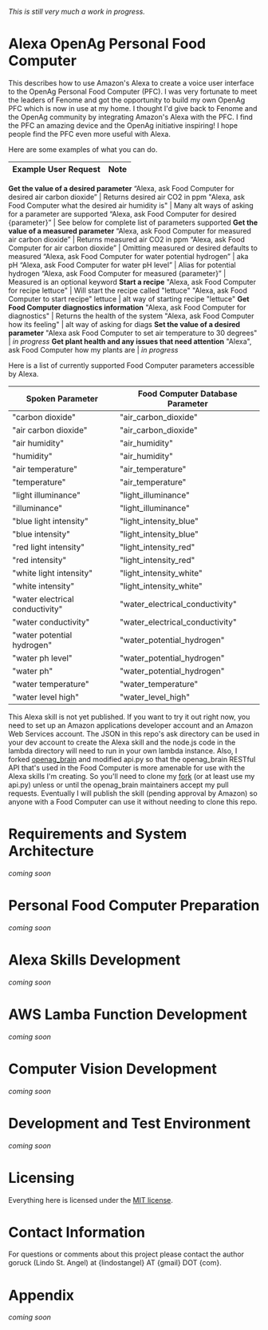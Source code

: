 *This is still very much a work in progress.*

# Alexa OpenAg Personal Food Computer
This describes how to use Amazon's Alexa to create a voice user interface to the OpenAg Personal Food Computer (PFC). I was very fortunate to meet the leaders of Fenome and got the opportunity to build my own OpenAg PFC which is now in use at my home. I thought I'd give back to Fenome and the OpenAg community by integrating Amazon's Alexa with the PFC. I find the PFC an amazing device and the OpenAg initiative inspiring! I hope people find the PFC even more useful with Alexa.

Here are some examples of what you can do.

Example User Request | Note
---------------------|------------------
**Get the value of a desired parameter**
“Alexa, ask Food Computer for desired air carbon dioxide” | Returns desired air CO2 in ppm
"Alexa, ask Food Computer what the desired air humidity is" | Many alt ways of asking for a parameter are supported
“Alexa, ask Food Computer for desired {parameter}” | See below for complete list of parameters supported
**Get the value of a measured parameter**
“Alexa, ask Food Computer for measured air carbon dioxide” | Returns measured air CO2 in ppm
“Alexa, ask Food Computer for air carbon dioxide” | Omitting measured or desired defaults to measured
“Alexa, ask Food Computer for water potential hydrogen” | aka pH
“Alexa, ask Food Computer for water pH level” | Alias for potential hydrogen
“Alexa, ask Food Computer for measured {parameter}” | Measured is an optional keyword
**Start a recipe**
"Alexa, ask Food Computer for recipe lettuce" | Will start the recipe called "lettuce"
"Alexa, ask Food Computer to start recipe" lettuce | alt way of starting recipe "lettuce"
**Get Food Computer diagnostics information**
"Alexa, ask Food Computer for diagnostics" | Returns the health of the system
"Alexa, ask Food Computer how its feeling" | alt way of asking for diags
**Set the value of a desired parameter**
"Alexa ask Food Computer to set air temperature to 30 degrees" | *in progress*
**Get plant health and any issues that need attention**
"Alexa", ask Food Computer how my plants are | *in progress*

Here is a list of currently supported Food Computer parameters accessible by Alexa.

Spoken Parameter | Food Computer Database Parameter
----------|-----------------------------------------
"carbon dioxide" | "air_carbon_dioxide"
"air carbon dioxide" | "air_carbon_dioxide"
"air humidity" | "air_humidity"
"humidity" | "air_humidity"
"air temperature" | "air_temperature"
"temperature" | "air_temperature"
"light illuminance" | "light_illuminance"
"illuminance" | "light_illuminance"
"blue light intensity" | "light_intensity_blue"
"blue intensity" | "light_intensity_blue"
"red light intensity" | "light_intensity_red"
"red intensity" | "light_intensity_red"
"white light intensity" | "light_intensity_white"
"white intensity" | "light_intensity_white"
"water electrical conductivity" | "water_electrical_conductivity"
"water conductivity" | "water_electrical_conductivity"
"water potential hydrogen" | "water_potential_hydrogen"
"water ph level" | "water_potential_hydrogen"
"water ph" | "water_potential_hydrogen"
"water temperature" | "water_temperature"
"water level high" | "water_level_high"

This Alexa skill is not yet published. If you want to try it out right now, you need to set up an Amazon applications developer account and an Amazon Web Services account. The JSON in this repo's ask directory can be used in your dev account to create the Alexa skill and the node.js code in the lambda directory will need to run in your own lambda instance. Also, I forked [openag_brain](https://github.com/OpenAgInitiative/openag_brain) and modified api.py so that the openag_brain RESTful API that's used in the Food Computer is more amenable for use with the Alexa skills I'm creating. So you'll need to clone my [fork](https://github.com/goruck/openag_brain) (or at least use my api.py) unless or until the openag_brain maintainers accept my pull requests. Eventually I will publish the skill (pending approval by Amazon) so anyone with a Food Computer can use it without needing to clone this repo. 

# Requirements and System Architecture
*coming soon*

# Personal Food Computer Preparation
*coming soon*

# Alexa Skills Development
*coming soon*

# AWS Lamba Function Development
*coming soon*

# Computer Vision Development
*coming soon*

# Development and Test Environment
*coming soon*

# Licensing
Everything here is licensed under the [MIT license](https://choosealicense.com/licenses/mit/).

# Contact Information
For questions or comments about this project please contact the author goruck (Lindo St. Angel) at {lindostangel} AT {gmail} DOT {com}.

# Appendix
*coming soon*
